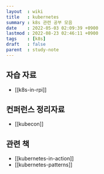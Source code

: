 ```yaml
---
layout  : wiki
title   : kubernetes
summary : k8s 관련 공부 모음
date    : 2022-05-03 02:09:39 +0900
lastmod : 2022-08-23 02:46:11 +0900
tags    : [k8s]
draft   : false
parent  : study-note
---
```


## 자습 자료
- [[k8s-in-rpi]]

## 컨퍼런스 정리자료
- [[kubecon]]

## 관련 책
- [[kubernetes-in-action]]
- [[kubernetes-patterns]]
